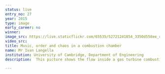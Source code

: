 ```yaml
---
status: live
entry_no: 27
year: 2015
type: image 
early_career: no 
winner: 
image_src: https://live.staticflickr.com/65535/52721241854_3350d558ee_c_d.jpg
video_src: 
title: Music, order and chaos in a combustion chamber
name: Mr Ivan Langella
institution: University of Cambridge, Department of Engineering
description:  This picture shows the flow inside a gas turbine combustion chamber computed using ARCHER. The swirling flow enters the  chamber from the left as indicated by the arrows and evolves to become chaotic in the early part of the chamber, where vortical  structures, colored by temperature, can be observed. A trumpet-like iso-pressure surface surrounded by this chaos is produced by  the flow accelerating towards the exit because of the interaction between flame and turbulence. One can see order emerging from  the chaos resulting in a beautiful flow structure. Understanding this interaction helps to construct "silent" combustors for  future environmentally friendly gas turbine engines.<br /><br /> Colors represent temperature (red - high, blue - low) for vortical structures and velocity vectors, and vorticity on the iso-pressure surfaces.
  
---
```

